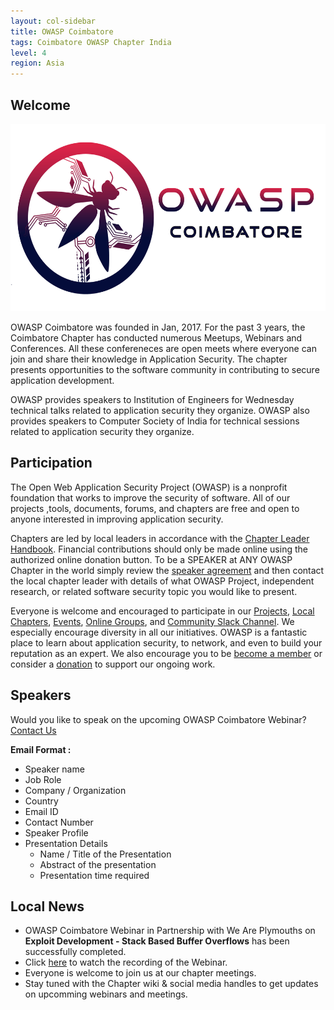 ```yaml
---
layout: col-sidebar
title: OWASP Coimbatore
tags: Coimbatore OWASP Chapter India
level: 4
region: Asia
---
```


## Welcome

<img src="assets/images/logo/owasp_coimbatore_logo.jpg" width="550" height="300" />

OWASP Coimbatore was founded in Jan, 2017. For the past 3 years, the Coimbatore Chapter has conducted numerous Meetups, Webinars and Conferences. All these confereneces are open meets where everyone can join and share their knowledge in Application Security. The chapter presents opportunities to the software community in contributing to secure application development.

OWASP provides speakers to Institution of Engineers for Wednesday technical talks related to application security they organize. OWASP also provides speakers to Computer Society of India for technical sessions related to application security they organize.

## Participation
The Open Web Application Security Project (OWASP) is a nonprofit foundation that works to improve the security of software. All of our projects ,tools, documents, forums, and chapters are free and open to anyone interested in improving application security. 

Chapters are led by local leaders in accordance with the [Chapter Leader Handbook](/www-policy/rules-of-procedure/chapter-handbook). Financial contributions should only be made online using the authorized online donation button. To be a SPEAKER at ANY OWASP Chapter in the world simply review the [speaker agreement](/www-policy/speaker-agreement) and then contact the local chapter leader with details of what OWASP Project, independent research, or related software security topic you would like to present.

Everyone is welcome and encouraged to participate in our [Projects](https://owasp.org/projects/), [Local Chapters](/chapters), [Events](https://owasp.org/events/), [Online Groups](https://groups.google.com/a/owasp.com/), and [Community Slack Channel](https://join.slack.com/t/owaspcoimbatore/shared_invite/zt-dzjz7u5t-4Nab~nJKCn7cHkTKY_wu7A). We especially encourage diversity in all our initiatives. OWASP is a fantastic place to learn about application security, to network, and even to build your reputation as an expert. We also encourage you to be [become a member](https://owasp.org/membership/) or consider a [donation](https://owasp.org/donate/?reponame=www-chapter-coimbatore&title=OWASP+Coimbatore) to support our ongoing work.

## Speakers

Would you like to speak on the upcoming OWASP Coimbatore Webinar? [Contact Us](mailto:adithyanak@owasp.org)

**Email Format :**

- Speaker name
- Job Role
- Company / Organization
- Country
- Email ID
- Contact Number
- Speaker Profile
- Presentation Details
    - Name / Title of the Presentation
    - Abstract of the presentation
    - Presentation time required

## Local News
- OWASP Coimbatore Webinar in Partnership with We Are Plymouths on **Exploit Development - Stack Based Buffer Overflows** has been successfully completed.
- Click [here](https://www.youtube.com/watch?v=R9u1D3izvGs) to watch the recording of the Webinar.
- Everyone is welcome to join us at our chapter meetings.
- Stay tuned with the Chapter wiki & social media handles to get updates on upcomming webinars and meetings.


